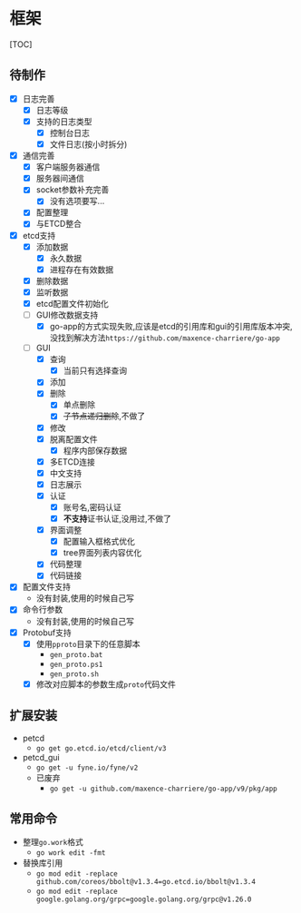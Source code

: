 # 框架

[TOC]

## 待制作

- [x] 日志完善
	- [x] 日志等级
	- [x] 支持的日志类型
		- [x] 控制台日志
		- [x] 文件日志(按小时拆分)
- [x] 通信完善
	- [x] 客户端服务器通信
	- [x] 服务器间通信
	- [x] socket参数补充完善
		- [x] 没有选项要写...
	- [x] 配置整理
	- [x] 与ETCD整合
- [x] etcd支持
	- [x] 添加数据
		- [x] 永久数据
		- [x] 进程存在有效数据
	- [x] 删除数据
	- [x] 监听数据
	- [x] etcd配置文件初始化
	- [ ] GUI修改数据支持
		- [x] go-app的方式实现失败,应该是etcd的引用库和gui的引用库版本冲突,没找到解决方法`https://github.com/maxence-charriere/go-app`
	- [ ] GUI
		- [x] 查询
			- [x] 当前只有选择查询
		- [x] 添加
		- [x] 删除
			- [x] 单点删除
			- [x] ~~子节点递归删除~~,不做了
		- [x] 修改
		- [x] 脱离配置文件
			- [x] 程序内部保存数据
		- [x] 多ETCD连接
		- [x] 中文支持
		- [x] 日志展示
		- [x] 认证
			- [x] 账号名,密码认证
			- [x] **不支持**证书认证,没用过,不做了
		- [x] 界面调整
			- [x] 配置输入框格式优化
			- [x] tree界面列表内容优化
		- [x] 代码整理
		- [x] 代码链接
- [x] 配置文件支持
	- 没有封装,使用的时候自己写
- [x] 命令行参数
	- 没有封装,使用的时候自己写
- [x] Protobuf支持
	- [x] 使用`pproto`目录下的任意脚本
		- `gen_proto.bat`
		- `gen_proto.ps1`
		- `gen_proto.sh`
	- [x] 修改对应脚本的参数生成`proto`代码文件

## 扩展安装

- petcd
	- `go get go.etcd.io/etcd/client/v3`
- petcd_gui
	- `go get -u fyne.io/fyne/v2`
	- 已废弃
		- `go get -u github.com/maxence-charriere/go-app/v9/pkg/app`

## 常用命令

- 整理`go.work`格式
	- `go work edit -fmt`
- 替换库引用
	- `go mod edit -replace github.com/coreos/bbolt@v1.3.4=go.etcd.io/bbolt@v1.3.4`
	- `go mod edit -replace google.golang.org/grpc=google.golang.org/grpc@v1.26.0`
